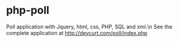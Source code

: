 # php-poll
Poll application with Jquery, html, css, PHP, SQL and xml.\n
See the complete application at http://devcurt.com/poll/index.php
